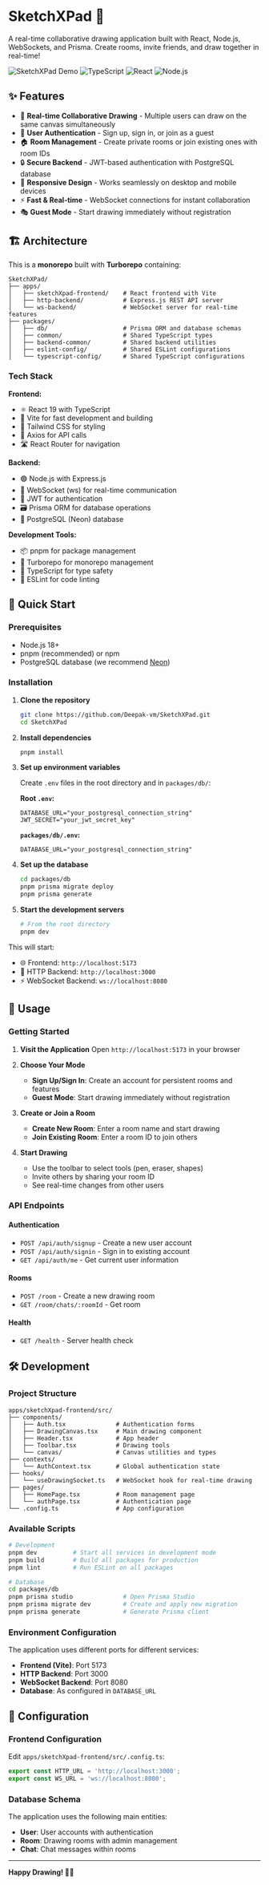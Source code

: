 # SketchXPad 🎨

A real-time collaborative drawing application built with React, Node.js, WebSockets, and Prisma. Create rooms, invite friends, and draw together in real-time!

![SketchXPad Demo](https://img.shields.io/badge/Status-Active-green) ![TypeScript](https://img.shields.io/badge/TypeScript-007ACC?logo=typescript&logoColor=white) ![React](https://img.shields.io/badge/React-20232A?logo=react&logoColor=61DAFB) ![Node.js](https://img.shields.io/badge/Node.js-43853D?logo=node.js&logoColor=white)

## ✨ Features

- 🎨 **Real-time Collaborative Drawing** - Multiple users can draw on the same canvas simultaneously
- 👥 **User Authentication** - Sign up, sign in, or join as a guest
- 🏠 **Room Management** - Create private rooms or join existing ones with room IDs
- 🔒 **Secure Backend** - JWT-based authentication with PostgreSQL database
- 📱 **Responsive Design** - Works seamlessly on desktop and mobile devices
- ⚡ **Fast & Real-time** - WebSocket connections for instant collaboration
- 🎭 **Guest Mode** - Start drawing immediately without registration

## 🏗️ Architecture

This is a **monorepo** built with **Turborepo** containing:

```text
SketchXPad/
├── apps/
│   ├── sketchXpad-frontend/    # React frontend with Vite
│   ├── http-backend/           # Express.js REST API server
│   └── ws-backend/             # WebSocket server for real-time features
├── packages/
│   ├── db/                     # Prisma ORM and database schemas
│   ├── common/                 # Shared TypeScript types
│   ├── backend-common/         # Shared backend utilities
│   ├── eslint-config/          # Shared ESLint configurations
│   └── typescript-config/      # Shared TypeScript configurations
```

### Tech Stack

**Frontend:**

- ⚛️ React 19 with TypeScript
- 🚀 Vite for fast development and building
- 🎨 Tailwind CSS for styling
- 📡 Axios for API calls
- 🛣️ React Router for navigation

**Backend:**

- 🟢 Node.js with Express.js
- 🔌 WebSocket (ws) for real-time communication
- 🔐 JWT for authentication
- 🗃️ Prisma ORM for database operations
- 🐘 PostgreSQL (Neon) database

**Development Tools:**

- 📦 pnpm for package management
- 🔄 Turborepo for monorepo management
- 📝 TypeScript for type safety
- 🔧 ESLint for code linting

## 🚀 Quick Start

### Prerequisites

- Node.js 18+
- pnpm (recommended) or npm
- PostgreSQL database (we recommend [Neon](https://neon.tech/))

### Installation

1. **Clone the repository**

   ```bash
   git clone https://github.com/Deepak-vm/SketchXPad.git
   cd SketchXPad
   ```

2. **Install dependencies**

   ```bash
   pnpm install
   ```

3. **Set up environment variables**
   
   Create `.env` files in the root directory and in `packages/db/`:
   
   **Root `.env`:**

   ```env
   DATABASE_URL="your_postgresql_connection_string"
   JWT_SECRET="your_jwt_secret_key"
   ```
   
   **`packages/db/.env`:**

   ```env
   DATABASE_URL="your_postgresql_connection_string"
   ```

4. **Set up the database**

   ```bash
   cd packages/db
   pnpm prisma migrate deploy
   pnpm prisma generate
   ```

5. **Start the development servers**

   ```bash
   # From the root directory
   pnpm dev
   ```

This will start:

- 🌐 Frontend: `http://localhost:5173`
- 🔗 HTTP Backend: `http://localhost:3000`
- ⚡ WebSocket Backend: `ws://localhost:8080`

## 📖 Usage

### Getting Started

1. **Visit the Application**
   Open `http://localhost:5173` in your browser

2. **Choose Your Mode**
   - **Sign Up/Sign In**: Create an account for persistent rooms and features
   - **Guest Mode**: Start drawing immediately without registration

3. **Create or Join a Room**
   - **Create New Room**: Enter a room name and start drawing
   - **Join Existing Room**: Enter a room ID to join others

4. **Start Drawing**
   - Use the toolbar to select tools (pen, eraser, shapes)
   - Invite others by sharing your room ID
   - See real-time changes from other users

### API Endpoints

#### Authentication

- `POST /api/auth/signup` - Create a new user account
- `POST /api/auth/signin` - Sign in to existing account
- `GET /api/auth/me` - Get current user information

#### Rooms

- `POST /room` - Create a new drawing room
- `GET /room/chats/:roomId` - Get room

#### Health

- `GET /health` - Server health check

## 🛠️ Development

### Project Structure

```
apps/sketchXpad-frontend/src/
├── components/
│   ├── Auth.tsx              # Authentication forms
│   ├── DrawingCanvas.tsx     # Main drawing component
│   ├── Header.tsx            # App header
│   ├── Toolbar.tsx           # Drawing tools
│   └── canvas/               # Canvas utilities and types
├── contexts/
│   └── AuthContext.tsx       # Global authentication state
├── hooks/
│   └── useDrawingSocket.ts   # WebSocket hook for real-time drawing
├── pages/
│   ├── HomePage.tsx          # Room management page
│   └── authPage.tsx          # Authentication page
└── .config.ts                # App configuration
```

### Available Scripts

```bash
# Development
pnpm dev          # Start all services in development mode
pnpm build        # Build all packages for production
pnpm lint         # Run ESLint on all packages

# Database
cd packages/db
pnpm prisma studio              # Open Prisma Studio
pnpm prisma migrate dev         # Create and apply new migration
pnpm prisma generate            # Generate Prisma client
```

### Environment Configuration

The application uses different ports for different services:

- **Frontend (Vite)**: Port 5173
- **HTTP Backend**: Port 3000  
- **WebSocket Backend**: Port 8080
- **Database**: As configured in `DATABASE_URL`

## 🔧 Configuration

### Frontend Configuration

Edit `apps/sketchXpad-frontend/src/.config.ts`:

```typescript
export const HTTP_URL = 'http://localhost:3000';
export const WS_URL = 'ws://localhost:8080';
```

### Database Schema

The application uses the following main entities:

- **User**: User accounts with authentication
- **Room**: Drawing rooms with admin management
- **Chat**: Chat messages within rooms

---

**Happy Drawing! 🎨✨**